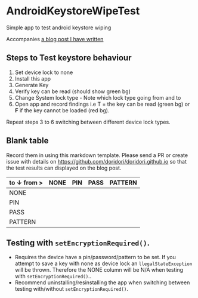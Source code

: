 # AndroidKeystoreWipeTest
Simple app to test android keystore wiping

Accompanies [a blog post I have written](http://systemdotrun.blogspot.co.uk/2015/02/android-security-forgetful-keystore.html)



## Steps to Test keystore behaviour
1. Set device lock to none
2. Install this app
3. Generate Key
4. Verify key can be read (should show green bg)
5. Change System lock type - Note which lock type going from and to
6. Open app and record findings i.e T = the key can be read (green bg) or **F** if the key cannot be loaded (red bg).

Repeat steps 3 to 6 switching between different device lock types. 

## Blank table
Record them in using this markdown template. Please send a PR or create issue with details on https://github.com/doridori/doridori.github.io so that the test results can displayed on the blog post.

| to ↓        from > | NONE | PIN | PASS | PATTERN |
|--------------------|------|-----|------|---------|
| NONE               |      |     |      |         |
| PIN                |      |     |      |         |
| PASS               |      |     |      |         |
| PATTERN            |      |     |      |         |



## Testing with `setEncryptionRequired()`.

* Requires the device have a pin/password/pattern to be set. If you attempt to save a key with none as device lock an `llegalStateException` will be thrown. Therefore the NONE column will be N/A when testing with `setEncryptionRequired()`..   
* Recommend uninstalling/resinstalling the app when switching between testing with/without `setEncryptionRequired()`. 